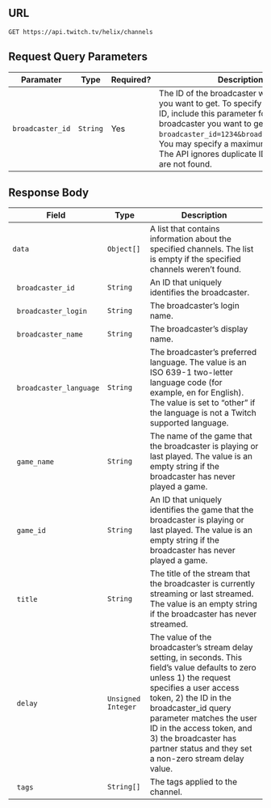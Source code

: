 ## URL

`GET https://api.twitch.tv/helix/channels`

## Request Query Parameters

| **Paramater** | **Type** | **Required?** | **Description** |
| -             | -        | -             | -               |
| `broadcaster_id` | `String` | Yes | The ID of the broadcaster whose channel you want to get. To specify more than one ID, include this parameter for each broadcaster you want to get. For example, `broadcaster_id=1234&broadcaster_id=5678`. You may specify a maximum of 100 IDs. The API ignores duplicate IDs and IDs that are not found.

## Response Body

| **Field** | **Type** | **Description** |
| -         | -        | -               |
| `data` | `Object[]` | A list that contains information about the specified channels. The list is empty if the specified channels weren’t found. |
| &nbsp;&nbsp;`broadcaster_id` | `String` | An ID that uniquely identifies the broadcaster. |
| &nbsp;&nbsp;`broadcaster_login` | `String` | The broadcaster’s login name. |
| &nbsp;&nbsp;`broadcaster_name` | `String` | The broadcaster’s display name. |
| &nbsp;&nbsp;`broadcaster_language` | `String` | The broadcaster’s preferred language. The value is an ISO 639-1 two-letter language code (for example, en for English). The value is set to “other” if the language is not a Twitch supported language. |
| &nbsp;&nbsp;`game_name` | `String` | 	The name of the game that the broadcaster is playing or last played. The value is an empty string if the broadcaster has never played a game. |
| &nbsp;&nbsp;`game_id` | `String` | 	An ID that uniquely identifies the game that the broadcaster is playing or last played. The value is an empty string if the broadcaster has never played a game. |
| &nbsp;&nbsp;`title` | `String` | 	The title of the stream that the broadcaster is currently streaming or last streamed. The value is an empty string if the broadcaster has never streamed. |
| &nbsp;&nbsp;`delay` | `Unsigned Integer` | The value of the broadcaster’s stream delay setting, in seconds. This field’s value defaults to zero unless 1) the request specifies a user access token, 2) the ID in the broadcaster_id query parameter matches the user ID in the access token, and 3) the broadcaster has partner status and they set a non-zero stream delay value. |
| &nbsp;&nbsp;`tags` | `String[]` | The tags applied to the channel. |